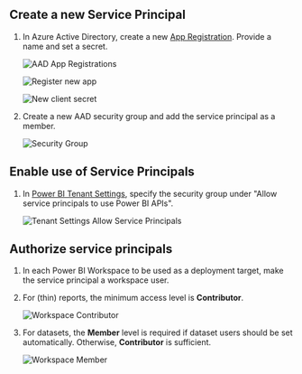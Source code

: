 ---
---

## Create a new Service Principal

1. In Azure Active Directory, create a new [App Registration](https://portal.azure.com/#view/Microsoft_AAD_IAM/ActiveDirectoryMenuBlade/~/RegisteredApps). Provide a name and set a secret.

   ![AAD App Registrations](/images/setup-powerbi-072158.png)

   ![Register new app](/images/setup-powerbi-072429.png)

   ![New client secret](/images/setup-powerbi-072532.png)

2. Create a new AAD security group and add the service principal as a member.

   ![Security Group](/images/setup-powerbi-072711.png)

## Enable use of Service Principals

1. In [Power BI Tenant Settings](https://app.powerbi.com/admin-portal/tenantSettings), specify the security group under "Allow service principals to use Power BI APIs".

   ![Tenant Settings Allow Service Principals](/images/setup-powerbi-072907.png)

## Authorize service principals

1. In each Power BI Workspace to be used as a deployment target, make the service principal a workspace user.

2. For (thin) reports, the minimum access level is **Contributor**.

   ![Workspace Contributor](/images/setup-powerbi-073423.png)

3. For datasets, the **Member** level is required if dataset users should be set automatically. Otherwise, **Contributor** is sufficient.

   ![Workspace Member](/images/setup-powerbi-073156.png)
